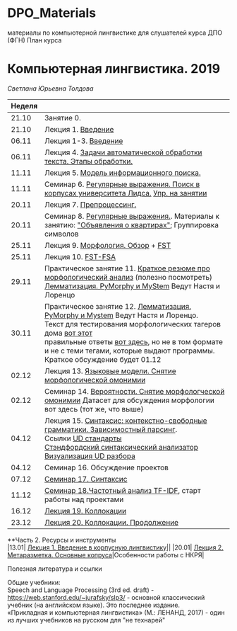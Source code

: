 # DPO_Materials
материалы по компьютерной лингвистике для слушателей курса ДПО (ФГН)
План курса
# Компьютерная лингвистика. 2019
*Светлана Юрьевна Толдова*

|Неделя||
|-|-|
|21.10|Занятие 0.|
|21.10|Лекция 1. [Введение](https://github.com/sjut/DPO_Materials/blob/master/Lectures/2019_CL1_1-3L_Topics.pptx)|
|06.11|Лекция 1-3. [Введение](https://github.com/sjut/DPO_Materials/blob/master/Lectures/2019_CL1_1-3L_Topics.pptx)|
|06.11|Лекция 4. [Задачи автоматической обработки текста. Этапы обработки.](https://github.com/sjut/DPO_Materials/blob/master/Lectures/2019_CL1_4L_Topics.pptx)|
|11.11|Лекция 5. [Модель информационного поиска.](https://github.com/sjut/DPO_Materials/blob/master/Lectures/CL1_DO_5L_Index.pptx)|
|11.11|Семинар 6. [Регулярные выражения. Поиск в корпусах университета Лидса.](https://github.com/sjut/DPO_Materials/blob/master/%D0%9F%D1%80%D0%B0%D0%BA%D1%82%D0%B8%D1%87%D0%B5%D1%81%D0%BA%D0%B8%D0%B5%20%D0%B7%D0%B0%D0%BD%D1%8F%D1%82%D0%B8%D1%8F/CL1_DO_6S_RegularExpressions.pptx) [Упр. на занятии](https://github.com/sjut/DPO_Materials/blob/master/%D0%9F%D1%80%D0%B0%D0%BA%D1%82%D0%B8%D1%87%D0%B5%D1%81%D0%BA%D0%B8%D0%B5%20%D0%B7%D0%B0%D0%BD%D1%8F%D1%82%D0%B8%D1%8F/%D0%9A%D1%80%D0%B0%D1%82%D0%BA%D0%BE%D0%B5%20%D0%BE%D0%BF%D0%B8%D1%81%D0%B0%D0%BD%D0%B8%D0%B5%20%D1%80%D0%B5%D0%B3%D1%83%D0%BB%D1%8F%D1%80%D0%BD%D1%8B%D1%85%20%D0%B2%D1%8B%D1%80%D0%B0%D0%B6%D0%B5%D0%BD%D0%B8%D0%B9%20%D0%B4%D0%BB%D1%8F%20%D1%80%D0%B0%D0%B1%D0%BE%D1%82%D1%8B%20%D1%81%20%D0%BA%D0%BE%D1%80%D0%BF%D1%83%D1%81%D0%BE%D0%BC%20%D1%83%D0%BD%D0%B8%D0%B2%D0%B5%D1%80%D1%81%D0%B8%D1%82%D0%B5%D1%82%D0%B0%20%D0%B3.%20%D0%9B%D0%B8%D0%B4%D1%81)|
|20.11|Лекция 7. [Препроцессинг.](https://github.com/sjut/DPO_Materials/blob/master/Lectures/CL1_DO_5L_Preprocessing.pptx)|
|20.11|Семинар 8. [Регулярные выражения.](https://github.com/sjut/DPO_Materials/blob/master/%D0%9F%D1%80%D0%B0%D0%BA%D1%82%D0%B8%D1%87%D0%B5%D1%81%D0%BA%D0%B8%D0%B5%20%D0%B7%D0%B0%D0%BD%D1%8F%D1%82%D0%B8%D1%8F/CL1_DO_6S_RegularExpressions.pptx). Материалы к занятию: ["Объявления о квартирах"](https://github.com/sjut/DPO_Materials/blob/master/%D0%9F%D1%80%D0%B0%D0%BA%D1%82%D0%B8%D1%87%D0%B5%D1%81%D0%BA%D0%B8%D0%B5%20%D0%B7%D0%B0%D0%BD%D1%8F%D1%82%D0%B8%D1%8F/flats.txt); Группировка символов|
|25.11|Лекция 9. [Морфология. Обзор](https://github.com/sjut/DPO_Materials/blob/master/Lectures/CL1_DO_9L_Morpho.pptx) + [FST](https://www.cs.vassar.edu/~cs395/docs/3.pdf)|
|25.11|Лекция 10. [FST-FSA]()|Для желающих: упр. на построение конечного автомата|
|29.11|Практическое занятие 11. [Краткое резюме про морфологический анализ](https://github.com/sjut/DPO_Materials/blob/master/%D0%9F%D1%80%D0%B0%D0%BA%D1%82%D0%B8%D1%87%D0%B5%D1%81%D0%BA%D0%B8%D0%B5%20%D0%B7%D0%B0%D0%BD%D1%8F%D1%82%D0%B8%D1%8F/morphology.pdf) (полезно посмотреть)<br>[Лемматизация. PyMorphy и MyStem](https://github.com/sjut/DPO_Materials/commit/087b343951f40352b92ca3d1d355498761fea09c) Ведут Настя и Лоренцо||
|30.11|Практическое занятие 12. [Лемматизация. PyMorphy и Mystem](https://github.com/sjut/DPO_Materials/blob/master/%D0%9F%D1%80%D0%B0%D0%BA%D1%82%D0%B8%D1%87%D0%B5%D1%81%D0%BA%D0%B8%D0%B5%20%D0%B7%D0%B0%D0%BD%D1%8F%D1%82%D0%B8%D1%8F/morphology.ipynb) Ведут Настя и Лоренцо. <br>Текст для тестирования морфологических тагеров дома [вот этот](https://github.com/sjut/DPO_Materials/blob/master/HomeTasks/test.txt) <br> правильные ответы [вот здесь](https://github.com/sjut/DPO_Materials/blob/master/HomeTasks/GoldStandard.txt), но не в том формате и не с теми тегами, которые выдают программы. Краткое обсуждение будет 01.12||
|02.12|Лекция 13. [Языковые модели. Снятие морфологической омонимии](Lectures/language_models.pptx)|
|02.12|Семинар 14. [Вероятности. Снятие морфологческой омонимии](Lectures/CL1_DO_L_disambiguation.pptx) Датасет для обсуждения морфологии вот здесь  (тот же, что выше)|
|04.12|Лекция 15. [Синтаксис: контекстно-свободные грамматики. Зависимостный парсинг](https://github.com/sjut/DPO_Materials/blob/master/Lectures/2019_CL1_L_Synt.pptx). <br> Ссылки [UD стандарты](https://universaldependencies.org/)<br> [Стэндфордский синтаксический анализатор](https://corenlp.run/)<br> [Визуализация UD разбора](https://arborator.ilpga.fr/q.cgi)|
|04.12|Семинар 16. Обсуждение проектов|
|07.12|[Семинар 17. Синтаксис](https://github.com/sjut/DPO_Materials/blob/master/%D0%9F%D1%80%D0%B0%D0%BA%D1%82%D0%B8%D1%87%D0%B5%D1%81%D0%BA%D0%B8%D0%B5%20%D0%B7%D0%B0%D0%BD%D1%8F%D1%82%D0%B8%D1%8F/syntactic_parsers.ipynb)|
|11.12|[Семинар 18.Частотный анализ TF-IDF](https://github.com/sjut/DPO_Materials/blob/master/%D0%9F%D1%80%D0%B0%D0%BA%D1%82%D0%B8%D1%87%D0%B5%D1%81%D0%BA%D0%B8%D0%B5%20%D0%B7%D0%B0%D0%BD%D1%8F%D1%82%D0%B8%D1%8F/freq_analysis_tf_idf.ipynb), старт работы над проектами|
|16.12|[Лекция 19. Коллокации](Lectures/CL2_L_Collocations.pptx)||
|23.12|[Лекция 20. Коллокации. Продолжение](Lectures/CL2_L_Collocations.pptx)|[Практикум](Практические занятия/Collocations.ipynb)|

**Часть 2. Ресурсы и инструменты <br>
|13.01| [Лекция 1. Введение в корпусную лингвистику]()||
|20.01| [Лекция 2. Метаразметка. Основные копруса]()|Особенности работы с НКРЯ|

Полезная литература и ссылки  

Общие учебники:  
Speech and Language Processing (3rd ed. draft) - https://web.stanford.edu/~jurafsky/slp3/ - основной классический учебник (на английском языке). Это последнее издание.   
«Прикладная и компьютерная лингвистика» (М.: ЛЕНАНД, 2017) - один из лучших учебников на русском для "не технарей"




